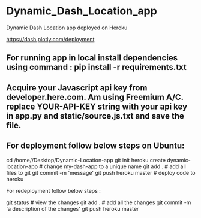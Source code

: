 # Dynamic_Dash_Location_app
Dynamic Dash Location app deployed on Heroku

https://dash.plotly.com/deployment

## For running app in local install dependencies using command : pip install -r requirements.txt
## Acquire your Javascript api key from developer.here.com. Am using Freemium A/C. replace YOUR-API-KEY string with your api key in app.py and static/source.js.txt and save the file.

## For deployment follow below steps on Ubuntu:

cd /home/<user>/Desktop/Dynamic-Location-app
git init
heroku create dynamic-location-app # change my-dash-app to a unique name
git add . # add all files to git
git commit -m 'message'
git push heroku master # deploy code to heroku


For redeployment follow below steps :

git status # view the changes
git add .  # add all the changes
git commit -m 'a description of the changes'
git push heroku master
